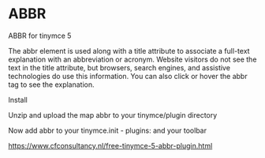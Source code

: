 # ABBR
 ABBR for tinymce 5

The abbr element is used along with a title attribute to associate a full-text explanation with an abbreviation or acronym. 
Website visitors do not see the text in the title attribute, but browsers, search engines, and assistive technologies do use this information.
You can also click or hover the abbr tag to see the explanation.

Install

Unzip and upload the map abbr to your tinymce/plugin directory

Now add abbr to your tinymce.init - plugins: and your toolbar

https://www.cfconsultancy.nl/free-tinymce-5-abbr-plugin.html

